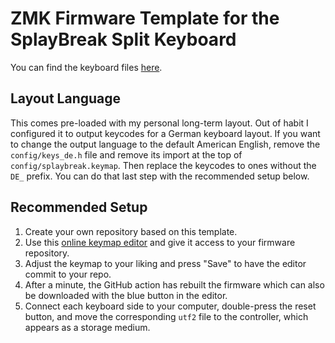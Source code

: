 # ZMK Firmware Template for the SplayBreak Split Keyboard

You can find the keyboard files [here](https://github.com/flhps/splaybreak-keyboard).

## Layout Language

This comes pre-loaded with my personal long-term layout. Out of habit I configured it to output keycodes for a German keyboard layout. If you want to change the output language to the default American English, remove the `config/keys_de.h` file and remove its import at the top of `config/splaybreak.keymap`. Then replace the keycodes to ones without the `DE_` prefix. You can do that last step with the recommended setup below.

## Recommended Setup

1. Create your own repository based on this template.
2. Use this [online keymap editor](https://nickcoutsos.github.io/keymap-editor/) and give it access to your firmware repository.
3. Adjust the keymap to your liking and press "Save" to have the editor commit to your repo.
4. After a minute, the GitHub action has rebuilt the firmware which can also be downloaded with the blue button in the editor.
5. Connect each keyboard side to your computer, double-press the reset button, and move the corresponding `utf2` file to the controller, which appears as a storage medium.

